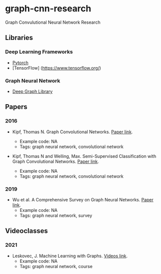 # graph-cnn-research
Graph Convulutional Neural Network Research


## Libraries 

### Deep Learning Frameworks
* [Pytorch](https://pytorch.org/)
* [TensorFlow] (https://www.tensorflow.org/)

### Graph Neural Network
* [Deep Graph Library](https://www.dgl.ai/) 


## Papers

### 2016 
- <a name="gcnn"></a>Kipf, Thomas N. Graph Convolutional Networks. [Paper link](http://tkipf.github.io/graph-convolutional-networks/). 
    - Example code: NA
    - Tags: graph neural network, convolutional network 


- <a name="semi-gcnn"></a> Kipf, Thomas N and Welling, Max. Semi-Supervised Classification with Graph Convolutional Networks. [Paper link](https://arxiv.org/abs/1609.02907). 
    - Example code: NA
    - Tags: graph neural network, convolutional network 

### 2019

- <a name="eeg-gcnn"></a> Wu et al. A Comprehensive Survey on Graph Neural Networks. [Paper link](https://arxiv.org/pdf/1901.00596). 
    - Example code: NA
    - Tags: graph neural network, survey 

## Videoclasses

### 2021
- <a name="cs224w"></a> Leskovec, J. Machine Learning with Graphs. [Videos link](https://www.youtube.com/watch?v=JAB_plj2rbA&list=PLoROMvodv4rPLKxIpqhjhPgdQy7imNkDn). 
    - Example code: NA
    - Tags: graph neural network, course 


